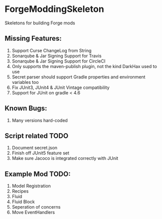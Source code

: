 # ForgeModdingSkeleton
Skeletons for building Forge mods

## Missing Features:
1) Support Curse ChangeLog from String
2) Sonarqube & Jar Signing Support for Travis
3) Sonarqube & Jar Signing Support for CircleCI
4) Only supports the maven-publish plugin, not the kind DarkHax used to use
5) Secret parser should support Gradle properties and environment variables too
6) Fix JUnit3, JUnit4 & JUnit Vintage compatibility
7) Support for JUnit on gradle < 4.6

## Known Bugs:
1) Many versions hard-coded

## Script related TODO
1) Document secret.json
2) Finish off JUnit5 feature set
3) Make sure Jacoco is integrated correctly with JUnit

## Example Mod TODO:
1) Model Registration
2) Recipes
3) Fluid
4) Fluid Block
5) Seperation of concerns
6) Move EventHandlers
